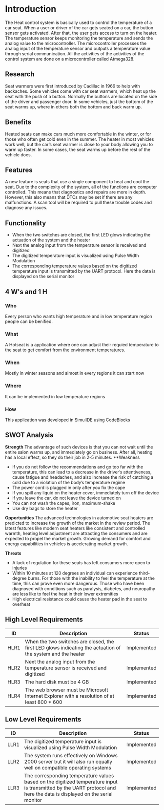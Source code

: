 # Introduction
The Heat control system is basically used to control the temperature of a car seat. When a user or driver of the car gets seated on a car, the button sensor gets activated. After that, the user gets access to turn on the heater. The temperature sensor keeps monitoring the temperature and sends the analog value to the microcontroller. The microcontroller processes the analog input of the temperature sensor and outputs a temperature value through serial communication. All the activities of the activities of the control system are done on a microcontroller called Atmega328.
## Research
Seat warmers were first introduced by Cadillac in 1966 to help with backaches. Some vehicles come with car seat warmers, which heat up the seat with the push of a button. Normally the buttons are located on the side of the driver and passenger door. In some vehicles, just the bottom of the seat warms up, where in others both the bottom and back warm up.
## Benefits
Heated seats can make cars much more comfortable in the winter, or for those who often get cold even in the summer. The heater in most vehicles work well, but the car’s seat warmer is close to your body allowing you to warm up faster. In some cases, the seat warms up before the rest of the vehicle does.

## Features
A new feature is seats that use a single component to heat and cool the seat. Due to the complexity of the system, all of the functions are computer controlled. This means that diagnostics and repairs are more in depth. However, this also means that DTCs may be set if there are any malfunctions. A scan tool will be required to pull these trouble codes and diagnose any issues.
## Functionality
- When the two switches are closed, the first LED glows indicating the actuation of the system and the heater
- Next the analog input from the temperature sensor is received and digitized
- The digitized temperature input is visualized using Pulse Width Modulation
- The corresponding temperature values based on the digitized temperature input is transmitted by the UART protocol. Here the data is displayed on the serial monitor
## 4 W's and 1 H
### Who
Every person who wants high temperature and in low temperature region people can be benified.

### What
A Hotseat is a application where one can adjust their requied temperature to the seat to get comfort from the environment temperatures.

### When
Mostly in winter seasons and almost in every regions it can start now

### Where
It can be implemented in low temperature regions

### How
This application was developed in SimulIDE using CodeBlocks
## SWOT Analysis
**Strength** The advantage of such devices is that you can not wait until the entire salon warms up, and immediately go on business. After all, heating has a local effect, so they do their job in 2-5 minutes.
**Weakness

- If you do not follow the recommendations and go too far with the temperature, this can lead to a decrease in the driver’s attentiveness, cause fatigue and headaches, and also increase the risk of catching a cold due to a violation of the body’s temperature regime
- The power cord is plugged in only after you fix the cape
- If you spill any liquid on the heater cover, immediately turn off the device
- If you leave the car, do not leave the device turned on
- You can not wash the capes, iron, maximum-shake
- Use dry bags to store the heater

**Opportunities** The advanced technologies in automotive seat heaters are predicted to increase the growth of the market in the review period. The latest features like modern seat heaters like consistent and controlled warmth, heating level adjustment are attracting the consumers and are expected to propel the market growth. Growing demand for comfort and energy capabilities in vehicles is accelerating market growth.

**Threats**

- A lack of regulation for these seats has left consumers more open to injuries
- Within 10 minutes at 120 degrees an individual can experience third-degree burns. For those with the inability to feel the temperature at the time, this can prove even more dangerous. Those who have been diagnosed with conditions such as paralysis, diabetes, and neuropathy are less like to feel the heat in their lower extremities
- High electrical resistance could cause the heater pad in the seat to overheat
## High Level Requirements

|ID|Description|Status|
|--|-----------|------|
|HLR1|	When the two switches are closed, the first LED glows indicating the actuation of the system and the heater|	Implemented|
|HLR2|	Next the analog input from the temperature sensor is received and digitized|	Implemented|
|HLR3	|The hard disk must be 4 GB	|Implemented|
|HLR4	|The web browser must be Microsoft Internet Explorer with a resolution of at least 800 * 600|	Implemented|
## Low Level Requirements
|ID|	Description	|Status|
|--|--------------|------|
|LLR1	|The digitized temperature input is visualized using Pulse Width Modulation	|Implemented|
|LLR2|	The system runs effectively on Windows 2000 server but it will also run equally well on compatible operating systems	|Implemented|
|LLR3|	The corresponding temperature values based on the digitized temperature input is transmitted by the UART protocol and here the data is displayed on the serial monitor	|Implemented|
